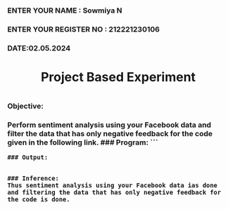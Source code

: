 <H3>ENTER YOUR NAME : Sowmiya N</H3>
<H3>ENTER YOUR REGISTER NO : 212221230106</H3>
<H3>DATE:02.05.2024</H3>
<H1 Align="center">Project Based Experiment<H1>
<H3>Objective:<H3>
Perform sentiment analysis using your Facebook data and filter the data that has only negative feedback for the code given in the following link.
### Program:
```
  
```
### Output: 


### Inference:
Thus sentiment analysis using your Facebook data ias done and filtering the data that has only negative feedback for the code is done.
